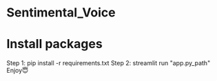 # Sentimental_Voice

# Install packages
Step 1: pip install -r requirements.txt
Step 2: streamlit run "app.py_path"
Enjoy😇

